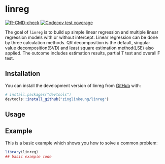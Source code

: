 
# linreg

<!-- badges: start -->
[![R-CMD-check](https://github.com/zinglinkeung/biostat625/actions/workflows/R-CMD-check.yaml/badge.svg)](https://github.com/zinglinkeung/biostat625/actions/workflows/R-CMD-check.yaml)
[![Codecov test coverage](https://codecov.io/gh/zinglinkeung/linreg/branch/main/graph/badge.svg)](https://app.codecov.io/gh/zinglinkeung/linreg?branch=main)
<!-- badges: end -->

The goal of `linreg` is to build up simple linear regression and multiple linear regression models with or without intercept. Linear regression can be done by three calculation methods. QR decomposition is the default, singular value decomposition(SVD) and least square estimation method(LSE) also applied. The outcome includes estimation results, partial T test and overall F test.

## Installation

You can install the development version of linreg from [GitHub](https://github.com/) with:

``` r
# install.packages("devtools")
devtools::install_github("zinglinkeung/linreg")
```

## Usage


## Example

This is a basic example which shows you how to solve a common problem:

``` r
library(linreg)
## basic example code
```

